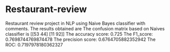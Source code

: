# Restaurant-review
Restaurant review project in NLP using Naive Bayes classifier with comments.
The results obtained are
 The confusion matrix based on Naives classifier is 
 [[53 44]
 [11 92]]
 The accuracy score: 0.725 
 The F1_score: 0.7698744769874478 
 The precision score: 0.6764705882352942 
 The ROC: 0.7197978180362327
